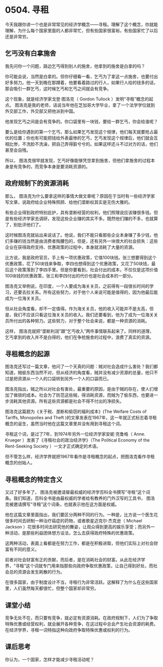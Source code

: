 # 0504. 寻租
今天我跟你讲一个也是非常常见的经济学概念——寻租。理解了这个概念，你就能理解，为什么每个国家里面的人都非常忙，但有些国家很富裕，有些国家忙了以后还是非常穷。
## 乞丐没有白拿施舍
我先问你一个问题，路边乞丐得到别人的施舍，他拿到的施舍是白拿的吗？

你可能会说，当然是白拿的。但你仔细看一看，乞丐为了拿这一点施舍，也要付出好多努力。他一天到晚在那蹲着，他要看着路过的行人，如果行人给的钱多的话，那会吸引一群乞丐，这时候乞丐和乞丐之间就会有竞争。

这个现象，就是经济学家戈登·图洛克（ Gordon Tullock ）发明“寻租”概念的起点。 图洛克是我的老师，话说当年他在芝加哥大学毕业，拿了一个法学学位就到外交部工作，外交部又把他派到中国。

他发现乞丐之间是会有竞争的。你口袋里有一块钱，要给一群乞丐，你会给谁呢？

要么是给你遇到的第一个乞丐，那么如果乞丐发现这个规律，他们每天就要抢占最优的位置；你也有可能把钱给外表最惨的乞丐，乞丐发现这个规律后，他们就会互相比惨，不洗脸不洗澡，把自己弄得脏兮兮的。如果这样还斗不过对方的话，他们甚至会自残。

所以， 图洛克很早就发现，乞丐好像能够凭空拿到施舍，但他们拿施舍的过程本身是有竞争的，而竞争本身是要消耗资源的。
## 政府规制下的资源消耗
那么， 图洛克为什么要拿这样的事情大做文章呢？原因在于当时有一些经济学家写文章，说政府给企业特殊照顾、给他们垄断权其实是无伤大雅的。

有些企业得到政府特别庇护，具有垄断经营的权利，他们照理说应该赚很多钱。但是有些经济学家去调研，发现这些企业赚的其实不多。既然他们赚的不多，也就算了，别批评他们了。

这时候图洛克就站出来说话了。他说，我们不能只看那些企业本身赚了多少钱，他们多赚的钱当然是由消费者掏腰包的，但是，还有另外一块很大的社会损失：这些企业在获得政府支持、优惠政策的过程中，本身就消耗了大量的资源。

比方说，我是政府官员，手上有一项优惠政策，它值100块钱。张三想要得到这个优惠政策，花了50块钱来争取，李四也想得到这个优惠政策，又花了50块钱，最后这个政策落到了李四手里。但是你要看到，社会付出的成本，不仅仅是这项价值100块钱的优惠政策，张三和李四付出的代价也是社会成本的一部分。

图洛克又举例说，在印度，一个人要成为海关关员，之前得有一段很长时间的学习，还要去拉关系。所有这些努力，对于他个人来说可能是值得的，因为他最后能成为一位海关关员。

但从社会角度看，却不一定值得。作为海关关员，他的收入可能并不是太高，但是，我们不应该只看这位海关关员的收入。我们还要看到，他为了成为一位海关关员所付出的各种努力。这些努力，对于整个社会来说，都是一种资源的消耗。

这样， 图洛克就把“垄断利润”跟“乞丐收入”两件事情联系起来了。同样的道理，乞丐拿到的收入并不是白得的，他们在争抢施舍的过程中，浪费了真实的资源。
## 寻租概念的起源
图洛克还写过一篇文章，他问了一个天真的问题：贼对社会造成什么害处？我们都知道，贼偷东西当然不对，但从经济的角度看，贼并没有减少资源的总量，他只不过是把资源从一个人的口袋转到另外一个人的口袋而已。

图洛克指出，贼之所以对社会有害处，最重要的原因，是由于贼的存在，使人们增加了做锁的成本。社会为了防范这些贼，得消耗资源，而贼为了偷东西，也要进一步消耗其他资源。所有这些资源都是社会不得不付出的净损失。

图洛克这篇题为《关于税、垄断和偷窃的福利成本》(The Welfare Costs of Tariffs, Monopolies and Theft )的文章发表在1967年，这一年就正式标志着寻租概念的诞生，虽然当时他在这篇文章里并没有用到寻租这个词。

寻租这个词，是过了7年，到1974年另外一位经济学家安妮·克鲁格（ Anne. Krueger ）发表了《寻租社会的政治经济学》（The Political Economy of the Rent-Seeking Society ）一文才正式确定的术语。

但不管怎么样，经济学界就把1967年看作是寻租概念的起点，把图洛克看作寻租概念的创始人。
## 寻租概念的特定含义
又过了好多年了， 图洛克被邀请替最权威的经济学百科全书撰写“寻租”这个词条。我们知道，百科全书是由最权威的学者给有教养的门外汉写的工具书， 图洛克被邀请撰写“寻租”这个词条，也就表示他在这方面是权威。

他在这篇文章里面指出，我们要区分两种不同的行为。一种是，比方说一个医生花很多时间去研制一种治疗癌症的药物，或者歌星迈克尔·杰克逊（ Michael Jackson ）花很多时间去研究他的舞姿，让观众得到更高的娱乐享受；而另外一种活动，是那些利益团体想方设法，怎么去获得政府特殊的优惠政策。

这两种活动，表面上看都是在努力工作，都是在积极进取，但他们实际上对社会财富有不同的意义。

前者对社会财富有正的贡献，而后者，是在消耗社会的财富。从此在经济学界，“寻租”这个词就专门用来指那些向政府争取优惠政策，让自己得到好处，而社会总的资源会发生耗散的行为。

在很多国家，由于制度设计不当，寻租行为非常活跃。这解释了为什么在这些国家里，人们虽然每天都很忙，但整个国家却非常穷。
## 课堂小结
竞争无处不在，而只要有竞争，就必定有资源消耗。在政府规制下，人们为了争取特殊优惠或经营权利，就会展开各种竞争，在这过程中总会产生社会资源的耗费。在经济学界，寻租一词特指这种向政府争取特殊优惠或权利的行为。
## 课后思考
你认为，一个国家，怎样才能减少寻租活动呢？